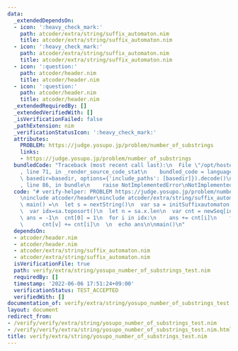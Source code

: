 ```yaml
---
data:
  _extendedDependsOn:
  - icon: ':heavy_check_mark:'
    path: atcoder/extra/string/suffix_automaton.nim
    title: atcoder/extra/string/suffix_automaton.nim
  - icon: ':heavy_check_mark:'
    path: atcoder/extra/string/suffix_automaton.nim
    title: atcoder/extra/string/suffix_automaton.nim
  - icon: ':question:'
    path: atcoder/header.nim
    title: atcoder/header.nim
  - icon: ':question:'
    path: atcoder/header.nim
    title: atcoder/header.nim
  _extendedRequiredBy: []
  _extendedVerifiedWith: []
  _isVerificationFailed: false
  _pathExtension: nim
  _verificationStatusIcon: ':heavy_check_mark:'
  attributes:
    PROBLEM: https://judge.yosupo.jp/problem/number_of_substrings
    links:
    - https://judge.yosupo.jp/problem/number_of_substrings
  bundledCode: "Traceback (most recent call last):\n  File \"/opt/hostedtoolcache/Python/3.10.5/x64/lib/python3.10/site-packages/onlinejudge_verify/documentation/build.py\"\
    , line 71, in _render_source_code_stat\n    bundled_code = language.bundle(stat.path,\
    \ basedir=basedir, options={'include_paths': [basedir]}).decode()\n  File \"/opt/hostedtoolcache/Python/3.10.5/x64/lib/python3.10/site-packages/onlinejudge_verify/languages/nim.py\"\
    , line 86, in bundle\n    raise NotImplementedError\nNotImplementedError\n"
  code: "# verify-helper: PROBLEM https://judge.yosupo.jp/problem/number_of_substrings\n\
    \ninclude atcoder/header\ninclude atcoder/extra/string/suffix_automaton\n\nproc\
    \ main() =\n  let s = nextString()\n  var sa = initSuffixautomaton[char](s)\n\
    \  var idx=sa.toposort()\n  let n = sa.x.len\n  var cnt = newSeq[int](n)\n  var\
    \ ans = -1\n  cnt[0] = 1\n  for i in idx:\n    ans += cnt[i]\n    for k,v in sa[i].to:\n\
    \      cnt[v] += cnt[i]\n  \n  echo ans\n\nmain()\n"
  dependsOn:
  - atcoder/header.nim
  - atcoder/header.nim
  - atcoder/extra/string/suffix_automaton.nim
  - atcoder/extra/string/suffix_automaton.nim
  isVerificationFile: true
  path: verify/extra/string/yosupo_number_of_substrings_test.nim
  requiredBy: []
  timestamp: '2022-06-06 17:51:24+09:00'
  verificationStatus: TEST_ACCEPTED
  verifiedWith: []
documentation_of: verify/extra/string/yosupo_number_of_substrings_test.nim
layout: document
redirect_from:
- /verify/verify/extra/string/yosupo_number_of_substrings_test.nim
- /verify/verify/extra/string/yosupo_number_of_substrings_test.nim.html
title: verify/extra/string/yosupo_number_of_substrings_test.nim
---
```

